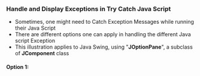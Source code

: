 ### Handle and Display Exceptions in Try Catch Java Script
- Sometimes, one might need to Catch Exception Messages while running their Java Script
- There are different options one can apply in handling the different Java script Exception
- This illustration applies to Java Swing, using "<strong>JOptionPane</strong>", a subclass of <strong>JComponent</strong> class
#### Option 1: 

